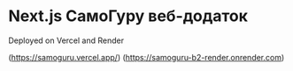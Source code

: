 # Next.js СамоГуру веб-додаток


Deployed on Vercel and Render


(https://samoguru.vercel.app/)
(https://samoguru-b2-render.onrender.com)
